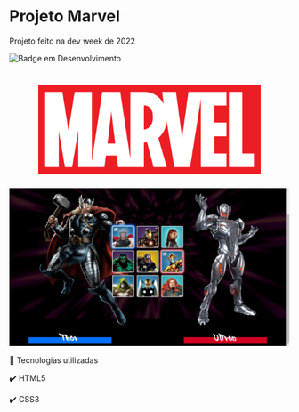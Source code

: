 # Projeto Marvel
Projeto feito na dev week de 2022 


![Badge em Desenvolvimento](http://img.shields.io/static/v1?label=STATUS&message=EM%20DESENVOLVIMENTO&color=GREEN&style=for-the-badge)
  

<div> 
<h1 align="center"> 
    <img src="src/imagens/Marvel_Logo.svg.png" alt="Marvel" width="400">
</h1>
</div>


<div>
<img src="src/imagens/dev-emdobr-live.jpeg">
</div>
<div align="justify">    

🚀 Tecnologias utilizadas

✔️ HTML5

✔️ CSS3
  </div>
